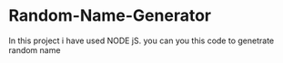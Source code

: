 # Random-Name-Generator
In this project i have used NODE jS. you can you this code to genetrate random name 
